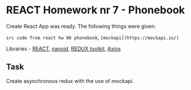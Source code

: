 # REACT Homework nr 7 - Phonebook

Create React App was ready. The following things were given:

`src code from react hw 06 phonebook`, `[mockapi](https://mockapi.io/)`

Libraries - [REACT](https://pl.react.dev/), [nanoid](https://www.npmjs.com/package/nanoid), [REDUX toolkit](https://redux-toolkit.js.org/), [Axios](https://axios-http.com/)

## Task

Create asynchronous redux with the use of mockapi.
